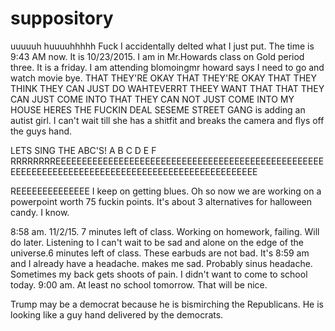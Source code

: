 # suppository
uuuuuh huuuuhhhhh
Fuck
I accidentally delted what I just put. The time is 9:43 AM now. It is 10/23/2015. I am in Mr.Howards class on Gold period three. It is a friday. I am attending blomoingmr howard says I need to go and watch movie bye.
THAT THEY'RE OKAY THAT THEY'RE OKAY THAT THEY THINK THEY CAN JUST DO WAHTEVERRT THEEY WANT THAT THAT THEY CAN JUST COME INTO THAT THEY CAN NOT JUST COME INTO MY HOUSE HERES THE FUCKIN DEAL
SESEME STREET GANG is adding an autist girl. I can't wait till she has a shitfit and breaks the camera and flys off the guys hand. 

LETS SING THE ABC'S!
A B C D E F RRRRRRRREEEEEEEEEEEEEEEEEEEEEEEEEEEEEEEEEEEEEEEEEEEEEEEEEEEEEEEEEEEEEEEEEEEEEEEEEEEEEEEEEEEEEEEEEEEEEEEEEE

REEEEEEEEEEEEEE I keep on getting blues. Oh so now we are working on a powerpoint worth 75 fuckin points. It's about 3 alternatives for halloween candy. I know. 

8:58 am. 11/2/15. 7 minutes left of class. Working on homework, failing. Will do later. Listening to I can't wait to be sad and alone on the edge of the universe.6 minutes left of class. These earbuds are not bad. It's 8:59 am and I already have a headache. makes me sad. Probably sinus headache. Sometimes my back gets shoots of pain. I didn't want to come to school today. 9:00 am. At least no school tomorrow. That will be nice.

Trump may be a democrat because he is bismirching the Republicans. He is looking like a guy hand delivered by the democrats.
